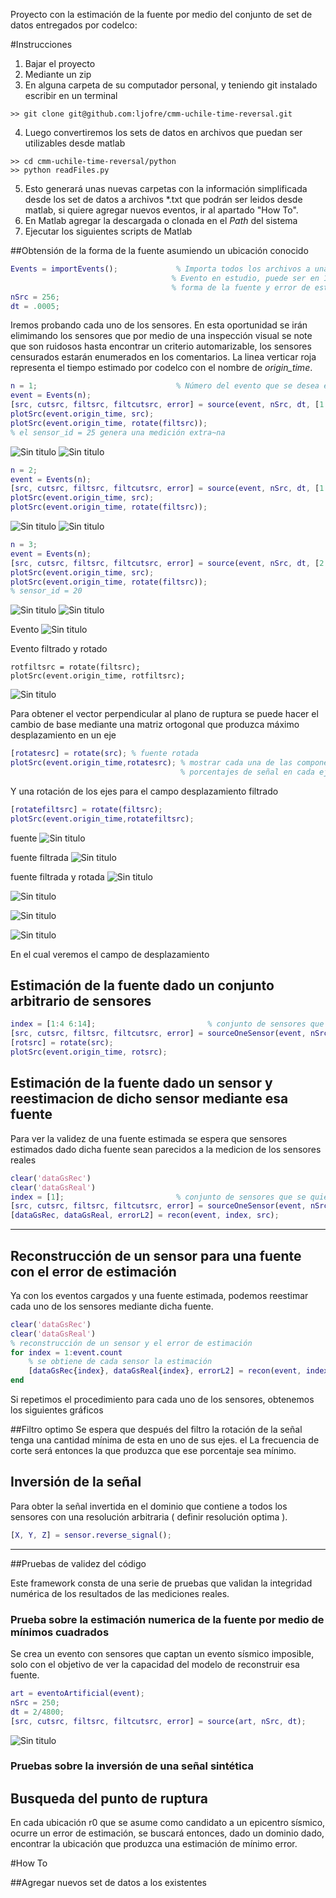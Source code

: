 Proyecto con la estimación de la fuente por medio del conjunto de set de datos
entregados por codelco:

#Instrucciones

1. Bajar el proyecto
2. Mediante un zip
3. En alguna carpeta de su computador personal, y teniendo git instalado escribir en un terminal

```
>> git clone git@github.com:ljofre/cmm-uchile-time-reversal.git
```

4. Luego convertiremos los sets de datos en archivos que puedan ser utilizables desde matlab

```
>> cd cmm-uchile-time-reversal/python
>> python readFiles.py
```
5. Esto generará unas nuevas carpetas con la información simplificada desde los set de datos a archivos *.txt que podrán ser
leidos desde matlab, si quiere agregar nuevos eventos, ir al apartado "How To".
6. En Matlab agregar la descargada o clonada en el *Path* del sistema
7. Ejecutar los siguientes scripts de Matlab

##Obtensión de la forma de la fuente asumiendo un ubicación conocido

 ```matlab
Events = importEvents();             % Importa todos los archivos a una lista de objetos events
                                     % Evento en estudio, puede ser en 1:event.count
                                     % forma de la fuente y error de estimación
nSrc = 256;
dt = .0005;
```
Iremos probando cada uno de los sensores. En esta oportunidad se irán elimimando
los sensores que por medio de una inspección visual se note que son ruidosos hasta
encontrar un criterio automarizable, los sensores censurados estarán enumerados en 
los comentarios. La linea verticar roja representa el tiempo estimado por codelco con el
nombre de *origin_time*.
```matlab
n = 1;                               % Número del evento que se desea estimar la forma de la fuente
event = Events(n); 
[src, cutsrc, filtsrc, filtcutsrc, error] = source(event, nSrc, dt, [1:2 4:event.count]); 
plotSrc(event.origin_time, src);
plotSrc(event.origin_time, rotate(filtsrc));
% el sensor_id = 25 genera una medición extra~na
```
![Sin titulo](https://github.com/ljofre/cmm-uchile-time-reversal/blob/master/fig/source1.png?raw=true)
![Sin titulo](https://github.com/ljofre/cmm-uchile-time-reversal/blob/master/fig/f.r.source1.png?raw=true)


```matlab
n = 2;
event = Events(n);   
[src, cutsrc, filtsrc, filtcutsrc, error] = source(event, nSrc, dt, [1 3:4 6:event.count]); 
plotSrc(event.origin_time, src);
plotSrc(event.origin_time, rotate(filtsrc));
```

![Sin titulo](https://github.com/ljofre/cmm-uchile-time-reversal/blob/master/fig/source2.png?raw=true)
![Sin titulo](https://github.com/ljofre/cmm-uchile-time-reversal/blob/master/fig/f.r.source2.png?raw=true)

```matlab
n = 3;
event = Events(n);   
[src, cutsrc, filtsrc, filtcutsrc, error] = source(event, nSrc, dt, [2:event.count]); 
plotSrc(event.origin_time, src);
plotSrc(event.origin_time, rotate(filtsrc));
% sensor_id = 20
```

![Sin titulo](https://github.com/ljofre/cmm-uchile-time-reversal/blob/master/fig/source3.png?raw=true)
![Sin titulo](https://github.com/ljofre/cmm-uchile-time-reversal/blob/master/fig/f.r.source3.png?raw=true)

Evento
![Sin titulo](https://github.com/ljofre/cmm-uchile-time-reversal/blob/master/fig/f.source2.png?raw=true)


Evento filtrado y rotado
```
rotfiltsrc = rotate(filtsrc);
plotSrc(event.origin_time, rotfiltsrc);
```
![Sin titulo](https://github.com/ljofre/cmm-uchile-time-reversal/blob/master/fig/f.r.source2.png?raw=true)

Para obtener el vector perpendicular al plano de ruptura se puede hacer el cambio de base
mediante una matriz ortogonal que produzca máximo desplazamiento en un eje

```matlab      
[rotatesrc] = rotate(src); % fuente rotada
plotSrc(event.origin_time,rotatesrc); % mostrar cada una de las componentes con sus respectivos
                                      % porcentajes de señal en cada eje.
 ```

Y una rotación de los ejes para el campo desplazamiento filtrado
```matlab       
[rotatefiltsrc] = rotate(filtsrc);
plotSrc(event.origin_time,rotatefiltsrc);
 ```
fuente
![Sin titulo](https://github.com/ljofre/cmm-uchile-time-reversal/blob/master/fig/source1.png?raw=true)

fuente filtrada
![Sin titulo](https://github.com/ljofre/cmm-uchile-time-reversal/blob/master/fig/f.source1.png?raw=true)

fuente filtrada y rotada
![Sin titulo](https://github.com/ljofre/cmm-uchile-time-reversal/blob/master/fig/f.r.source1.png?raw=true)

![Sin titulo](https://github.com/ljofre/cmm-uchile-time-reversal/blob/master/fig/f.source1.png?raw=true)

![Sin titulo](https://github.com/ljofre/cmm-uchile-time-reversal/blob/master/fig/f.source10.png?raw=true)

![Sin titulo](https://github.com/ljofre/cmm-uchile-time-reversal/blob/master/fig/f.source11.png?raw=true)

En el cual veremos el campo de desplazamiento



## Estimación de la fuente dado un conjunto arbitrario de sensores

```matlab
index = [1:4 6:14];                         % conjunto de sensores que se quieren usar
[src, cutsrc, filtsrc, filtcutsrc, error] = sourceOneSensor(event, nSrc, dt, index); 
[rotsrc] = rotate(src);
plotSrc(event.origin_time, rotsrc);
```

## Estimación de la fuente dado un sensor y reestimacion de dicho sensor mediante esa fuente
Para ver la validez de una fuente estimada se espera que sensores estimados dado dicha fuente
sean parecidos a la medicion de los sensores reales

```matlab
clear('dataGsRec')
clear('dataGsReal')
index = [1];                         % conjunto de sensores que se quieren usar
[src, cutsrc, filtsrc, filtcutsrc, error] = sourceOneSensor(event, nSrc, dt, index); 
[dataGsRec, dataGsReal, errorL2] = recon(event, index, src);

```

- - -




## Reconstrucción de un sensor para una fuente con el error de estimación
Ya con los eventos cargados y una fuente estimada, podemos reestimar cada 
uno de los sensores mediante dicha fuente.

```matlab
clear('dataGsRec')
clear('dataGsReal')
% reconstrucción de un sensor y el error de estimación
for index = 1:event.count
    % se obtiene de cada sensor la estimación
    [dataGsRec{index}, dataGsReal{index}, errorL2] = recon(event, index, src);
end
```
Si repetimos el procedimiento para cada uno de los sensores, obtenemos los 
siguientes gráficos


##Filtro optimo
Se espera que después del filtro la rotación de la señal tenga una cantidad mínima 
de esta en uno de sus ejes. el La frecuencia de corte será entonces la que produzca que
ese porcentaje sea mínimo.

## Inversión de la señal
Para obter la señal invertida en el dominio que contiene a todos los sensores
con una resolución arbitraria ( definir resolución optima ).

```matlab
[X, Y, Z] = sensor.reverse_signal();
```
- - -

##Pruebas de validez del código 
 
Este framework consta de una serie de pruebas que validan la integridad numérica de los resultados de las mediciones reales.
### Prueba sobre la estimación numerica de la fuente por medio de mínimos cuadrados
Se crea un evento con sensores que captan un evento sísmico imposible, solo
con el objetivo de ver la capacidad del modelo de reconstruir esa fuente.

```matlab
art = eventoArtificial(event);
nSrc = 250;
dt = 2/4800;
[src, cutsrc, filtsrc, filtcutsrc, error] = source(art, nSrc, dt);

```

![Sin titulo](https://github.com/ljofre/cmm-uchile-time-reversal/blob/master/fig/test-plot.png?raw=true)
### Pruebas sobre la inversión de una señal sintética




## Busqueda del punto de ruptura
En cada ubicación r0 que se asume como candidato a un epicentro sísmico, ocurre
un error de estimación, se buscará entonces, dado un dominio dado, encontrar la ubicación
que produzca una estimación de mínimo error.

#How To

##Agregar nuevos set de datos a los existentes
